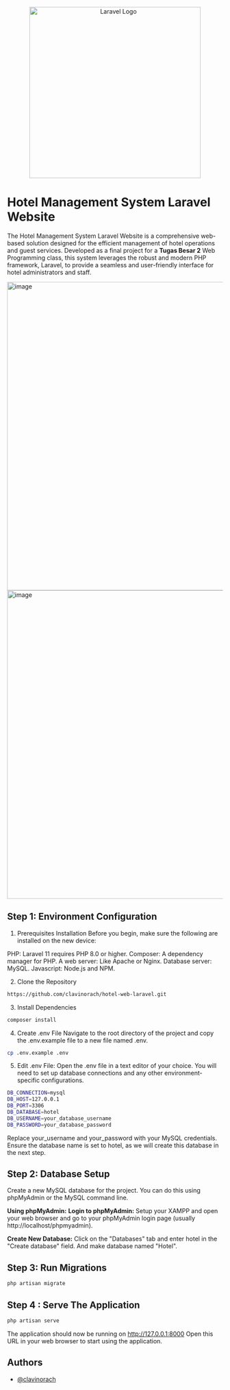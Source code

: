 <p align="center"><a href="https://laravel.com" target="_blank"><img src="https://raw.githubusercontent.com/laravel/art/master/logo-lockup/5%20SVG/2%20CMYK/1%20Full%20Color/laravel-logolockup-cmyk-red.svg" width="400" alt="Laravel Logo"></a></p>

# Hotel Management System Laravel Website
The Hotel Management System Laravel Website is a comprehensive web-based solution designed for the efficient management of hotel operations and guest services. Developed as a final project for a **Tugas Besar 2** Web Programming class, this system leverages the robust and modern PHP framework, Laravel, to provide a seamless and user-friendly interface for hotel administrators and staff.

<img width="720" alt="image" src="https://github.com/clavinorach/hotel-web-laravel/assets/143194377/89047448-4b09-4221-9d92-4611dc428c3b">
<img width="720" alt="image" src="https://github.com/clavinorach/hotel-web-laravel/assets/143194377/e0976da1-bc31-4396-b61f-31571352ebe3">




## Step 1: Environment Configuration

1. Prerequisites Installation
Before you begin, make sure the following are installed on the new device:

PHP: Laravel 11 requires PHP 8.0 or higher.
Composer: A dependency manager for PHP.
A web server: Like Apache or Nginx.
Database server: MySQL.
Javascript: Node.js and NPM.

2. Clone the Repository

```bash
https://github.com/clavinorach/hotel-web-laravel.git

```

3. Install Dependencies

```bash
composer install

```
4. Create .env File
Navigate to the root directory of the project and copy the .env.example file to a new file named .env.

```bash
cp .env.example .env
```

5. Edit .env File:
Open the .env file in a text editor of your choice. You will need to set up database connections and any other environment-specific configurations.

```bash
DB_CONNECTION=mysql
DB_HOST=127.0.0.1
DB_PORT=3306
DB_DATABASE=hotel
DB_USERNAME=your_database_username
DB_PASSWORD=your_database_password
```

Replace your_username and your_password with your MySQL credentials. Ensure the database name is set to hotel, as we will create this database in the next step.

## Step 2: Database Setup

Create a new MySQL database for the project. You can do this using phpMyAdmin or the MySQL command line.

**Using phpMyAdmin:**
**Login to phpMyAdmin:** Setup your XAMPP and open your web browser and go to your phpMyAdmin login page (usually http://localhost/phpmyadmin).

**Create New Database:** Click on the "Databases" tab and enter hotel in the "Create database" field. And make database named "Hotel".

## Step 3: Run Migrations

```bash
php artisan migrate
```

## Step 4 : Serve The Application

```bash
php artisan serve
```

The application should now be running on http://127.0.0.1:8000 Open this URL in your web browser to start using the application.


## Authors

- [@clavinorach](https://www.github.com/clavinorach)








